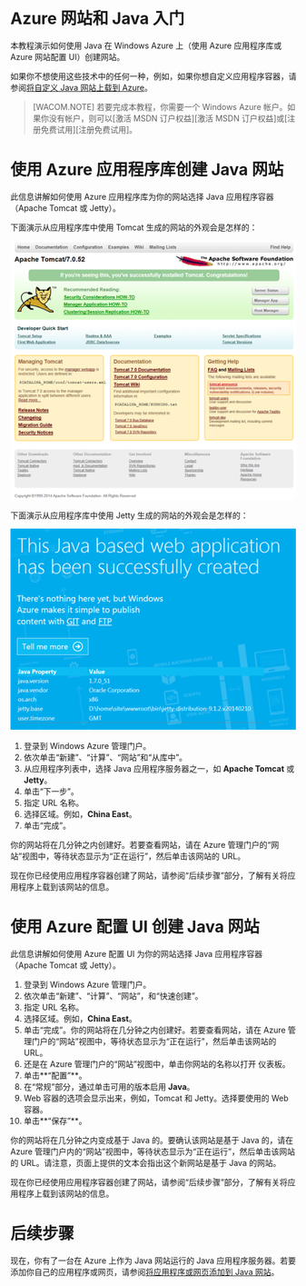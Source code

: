 <properties linkid="develop-java-tutorials-web-site-get-started" urlDisplayName="Get started with Azure" pageTitle="Get started with Windows Azure Web Sites using Java" metaKeywords="" description="This tutorial shows you how to deploy a Java web site to Windows Azure." metaCanonical="" services="web-sites" documentationCenter="Java" title="Get started with Azure and Java" videoId="" scriptId="" authors="robmcm" solutions="" manager="wpickett" editor="mollybos" />
<tags ms.service="web-sites"
    ms.date="03/24/2015"
    wacn.date=""
    />

# Azure 网站和 Java 入门

本教程演示如何使用 Java 在 Windows Azure 上（使用 Azure 应用程序库或 Azure 网站配置 UI）创建网站。

如果你不想使用这些技术中的任何一种，例如，如果你想自定义应用程序容器，请参阅[将自定义 Java 网站上载到 Azure][将自定义 Java 网站上载到 Azure]。

> [WACOM.NOTE] 若要完成本教程，你需要一个 Windows Azure 帐户。如果你没有帐户，则可以[激活 MSDN 订户权益][激活 MSDN 订户权益]或[注册免费试用][注册免费试用]。

# 使用 Azure 应用程序库创建 Java 网站

此信息讲解如何使用 Azure 应用程序库为你的网站选择 Java 应用程序容器（Apache Tomcat 或 Jetty）。

下面演示从应用程序库中使用 Tomcat 生成的网站的外观会是怎样的：

![使用 Apache Tomcat 的网站][使用 Apache Tomcat 的网站]

下面演示从应用程序库中使用 Jetty 生成的网站的外观会是怎样的：

![使用 Jetty 的网站][使用 Jetty 的网站]

1.  登录到 Windows Azure 管理门户。
2.  依次单击“新建”、“计算”、“网站”和“从库中”。
3.  从应用程序列表中，选择 Java 应用程序服务器之一，如 **Apache Tomcat** 或 **Jetty**。
4.  单击“下一步”。
5.  指定 URL 名称。
6.  选择区域。例如，**China East**。
7.  单击“完成”。

你的网站将在几分钟之内创建好。若要查看网站，请在 Azure 管理门户的“网站”视图中，等待状态显示为“正在运行”，然后单击该网站的 URL。

现在你已经使用应用程序容器创建了网站，请参阅“后续步骤”部分，了解有关将应用程序上载到该网站的信息。

# 使用 Azure 配置 UI 创建 Java 网站

此信息讲解如何使用 Azure 配置 UI 为你的网站选择 Java 应用程序容器（Apache Tomcat 或 Jetty）。

1.  登录到 Windows Azure 管理门户。
2.  依次单击“新建”、“计算”、“网站”，和“快速创建”。
3.  指定 URL 名称。
4.  选择区域。例如，**China East**。
5.  单击“完成”。你的网站将在几分钟之内创建好。若要查看网站，请在 Azure 管理门户的“网站”视图中，等待状态显示为“正在运行”，然后单击该网站的 URL。
6.  还是在 Azure 管理门户的“网站”视图中，单击你网站的名称以打开
    仪表板。
7.  单击**“配置”**。
8.  在“常规”部分，通过单击可用的版本启用 **Java**。
9.  Web 容器的选项会显示出来，例如，Tomcat 和 Jetty。选择要使用的 Web 容器。
10. 单击**“保存”**。

你的网站将在几分钟之内变成基于 Java 的。要确认该网站是基于 Java 的，请在 Azure 管理门户内的“网站”视图中，等待状态显示为“正在运行”，然后单击该网站的 URL。请注意，页面上提供的文本会指出这个新网站是基于 Java 的网站。

现在你已经使用应用程序容器创建了网站，请参阅“后续步骤”部分，了解有关将应用程序上载到该网站的信息。

# 后续步骤

现在，你有了一台在 Azure 上作为 Java 网站运行的 Java 应用程序服务器。若要添加你自己的应用程序或网页，请参阅[将应用程序或网页添加到 Java 网站][将应用程序或网页添加到 Java 网站]。

  [将自定义 Java 网站上载到 Azure]: ../web-sites-java-custom-upload
  
<!--
  [激活 MSDN 订户权益]: /en-us/pricing/member-offers/msdn-benefits-details/?WT.mc_id=A261C142F
-->

  [注册试用]: /pricing/1rmb-trial/
  [使用 Apache Tomcat 的网站]: ./media/web-sites-java-get-started/tomcat.png
  [使用 Jetty 的网站]: ./media/web-sites-java-get-started/jetty.png
  [将应用程序或网页添加到 Java 网站]: /documentation/articles/web-sites-java-add-app
